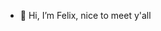- 👋 Hi, I’m Felix, nice to meet y'all

<!---
felixedsntsa/felixedsntsa is a ✨ special ✨ repository because its `README.md` (this file) appears on your GitHub profile.
You can click the Preview link to take a look at your changes.
--->
